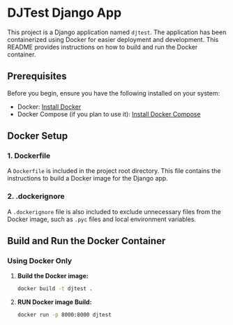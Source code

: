 # DJTest Django App

This project is a Django application named `djtest`. The application has been containerized using Docker for easier deployment and development. This README provides instructions on how to build and run the Docker container.

## Prerequisites

Before you begin, ensure you have the following installed on your system:

- Docker: [Install Docker](https://docs.docker.com/get-docker/)
- Docker Compose (if you plan to use it): [Install Docker Compose](https://docs.docker.com/compose/install/)

## Docker Setup

### 1. Dockerfile

A `Dockerfile` is included in the project root directory. This file contains the instructions to build a Docker image for the Django app.

### 2. .dockerignore

A `.dockerignore` file is also included to exclude unnecessary files from the Docker image, such as `.pyc` files and local environment variables.

## Build and Run the Docker Container

### Using Docker Only

1. **Build the Docker image:**

   ```bash
   docker build -t djtest .

2. **RUN Docker image Build:**

   ```bash
   docker run -p 8000:8000 djtest



